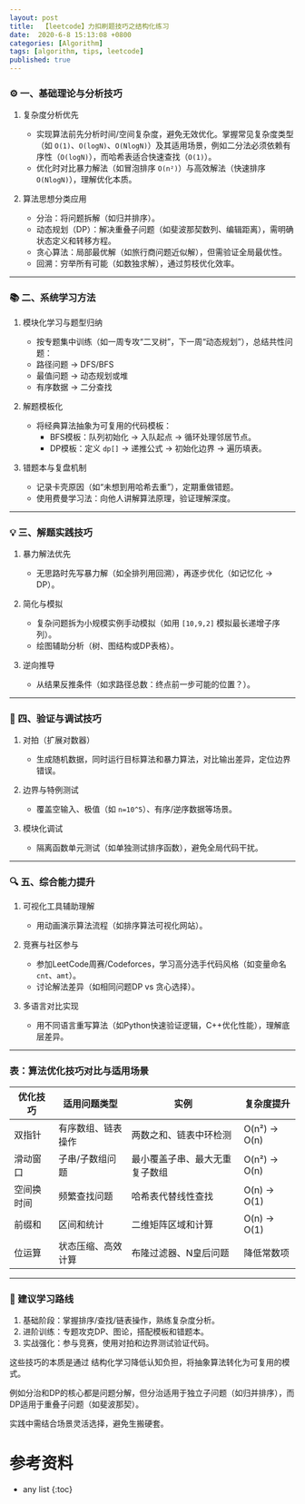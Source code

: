 ```yaml
---
layout: post
title:  【leetcode】力扣刷题技巧之结构化练习
date:  2020-6-8 15:13:08 +0800
categories: [Algorithm]
tags: [algorithm, tips, leetcode]
published: true
---
```



### ⚙️ 一、基础理论与分析技巧
1. 复杂度分析优先
    - 实现算法前先分析时间/空间复杂度，避免无效优化。掌握常见复杂度类型（如 `O(1)`、`O(logN)`、`O(NlogN)`）及其适用场景，例如二分法必须依赖有序性（`O(logN)`），而哈希表适合快速查找（`O(1)`）。
    - 优化时对比暴力解法（如冒泡排序 `O(n²)`）与高效解法（快速排序 `O(NlogN)`），理解优化本质。

2. 算法思想分类应用
    - 分治：将问题拆解（如归并排序）。
    - 动态规划（DP）：解决重叠子问题（如斐波那契数列、编辑距离），需明确状态定义和转移方程。
    - 贪心算法：局部最优解（如旅行商问题近似解），但需验证全局最优性。
    - 回溯：穷举所有可能（如数独求解），通过剪枝优化效率。

---

### 📚 二、系统学习方法
1. 模块化学习与题型归纳
    - 按专题集中训练（如一周专攻“二叉树”，下一周“动态规划”），总结共性问题：
    - 路径问题 → DFS/BFS
    - 最值问题 → 动态规划或堆
    - 有序数据 → 二分查找

2. 解题模板化
    - 将经典算法抽象为可复用的代码模板：
      - BFS模板：队列初始化 → 入队起点 → 循环处理邻居节点。
      - DP模板：定义 `dp[]` → 递推公式 → 初始化边界 → 遍历填表。

3. 错题本与复盘机制
    - 记录卡壳原因（如“未想到用哈希去重”），定期重做错题。
    - 使用费曼学习法：向他人讲解算法原理，验证理解深度。

---

### 💡 三、解题实践技巧
1. 暴力解法优先
    - 无思路时先写暴力解（如全排列用回溯），再逐步优化（如记忆化 → DP）。

2. 简化与模拟
    - 复杂问题拆为小规模实例手动模拟（如用 `[10,9,2]` 模拟最长递增子序列）。
    - 绘图辅助分析（树、图结构或DP表格）。

3. 逆向推导
    - 从结果反推条件（如求路径总数：终点前一步可能的位置？）。

---

### 🐞 四、验证与调试技巧
1. 对拍（扩展对数器）
    - 生成随机数据，同时运行目标算法和暴力算法，对比输出差异，定位边界错误。

2. 边界与特例测试
    - 覆盖空输入、极值（如 `n=10^5`）、有序/逆序数据等场景。

3. 模块化调试
    - 隔离函数单元测试（如单独测试排序函数），避免全局代码干扰。

---

### 🔍 五、综合能力提升
1. 可视化工具辅助理解
    - 用动画演示算法流程（如排序算法可视化网站）。

2. 竞赛与社区参与
    - 参加LeetCode周赛/Codeforces，学习高分选手代码风格（如变量命名 `cnt`、`amt`）。
    - 讨论解法差异（如相同问题DP vs 贪心选择）。

3. 多语言对比实现
    - 用不同语言重写算法（如Python快速验证逻辑，C++优化性能），理解底层差异。

---

### 表：算法优化技巧对比与适用场景
| 优化技巧      | 适用问题类型              | 实例                    | 复杂度提升        |
|--------------------|-----------------------------|----------------------------|---------------------|
| 双指针        | 有序数组、链表操作             | 两数之和、链表中环检测         | O(n²) → O(n)       |
| 滑动窗口      | 子串/子数组问题              | 最小覆盖子串、最大无重复子数组   | O(n²) → O(n)       |
| 空间换时间    | 频繁查找问题                 | 哈希表代替线性查找             | O(n) → O(1)        |
| 前缀和        | 区间和统计                  | 二维矩阵区域和计算             | O(n) → O(1)        |
| 位运算        | 状态压缩、高效计算           | 布隆过滤器、N皇后问题          | 降低常数项           |

---

### 💎 建议学习路线
1. 基础阶段：掌握排序/查找/链表操作，熟练复杂度分析。 
2. 进阶训练：专题攻克DP、图论，搭配模板和错题本。 
3. 实战强化：参与竞赛，使用对拍和边界测试验证代码。

这些技巧的本质是通过 结构化学习降低认知负担，将抽象算法转化为可复用的模式。

例如分治和DP的核心都是问题分解，但分治适用于独立子问题（如归并排序），而DP适用于重叠子问题（如斐波那契）。

实践中需结合场景灵活选择，避免生搬硬套。

# 参考资料


* any list
{:toc}